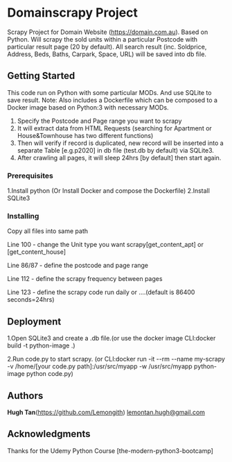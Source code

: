 # Domainscrapy Project

Scrapy Project for Domain Website (https://domain.com.au). Based on Python. Will scrapy the sold units within a particular Postcode with particular result page (20 by default). All search result (inc. Soldprice, Address, Beds, Baths, Carpark, Space, URL) will be saved into db file. 

## Getting Started

This code run on Python with some particular MODs. And use SQLite to save result. 
Note: Also includes a Dockerfile which can be composed to a Docker image based on Python:3 with necessary MODs.

1. Specify the Postcode and Page range you want to scrapy
2. It will extract data from HTML Requests (searching for Apartment or House&Townhouse has two different functions)
3. Then will verify if record is duplicated, new record will be inserted into a separate Table [e.g.p2020] in db file (test.db by default) via SQLite3. 
4. After crawling all pages, it will sleep 24hrs [by default] then start again.

### Prerequisites

1.Install python (Or Install Docker and compose the Dockerfile)
2.Install SQLite3

### Installing

Copy all files into same path

Line 100 - change the Unit type you want scrapy[get_content_apt] or [get_content_house]

Line 86/87 - define the postcode and page range

Line 112 - define the scrapy frequency between pages

Line 123 - define the scrapy code run daily or ....(default is 86400 seconds=24hrs)

## Deployment

1.Open SQLite3 and create a .db file.(or use the docker image CLI:docker build -t python-image .)

2.Run code.py to start scrapy. (or CLI:docker run -it --rm --name my-scrapy -v /home/[your code.py path]:/usr/src/myapp -w /usr/src/myapp python-image python code.py)

## Authors

**Hugh Tan**(https://github.com/Lemongith) lemontan.hugh@gmail.com

## Acknowledgments

Thanks for the Udemy Python Course [the-modern-python3-bootcamp]
